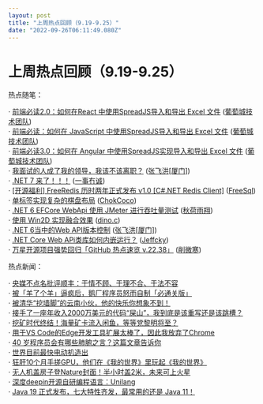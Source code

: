 ```yaml
---
layout: post
title: "上周热点回顾（9.19-9.25）"
date: "2022-09-26T06:11:49.080Z"
---
```

上周热点回顾（9.19-9.25）
=================

热点随笔：

· [前端必读2.0：如何在React 中使用SpreadJS导入和导出 Excel 文件](https://www.cnblogs.com/powertoolsteam/archive/2022/09/22/16719977.html) ([葡萄城技术团队](https://www.cnblogs.com/powertoolsteam/))  
· [前端必读：如何在 JavaScript 中使用SpreadJS导入和导出 Excel 文件](https://www.cnblogs.com/powertoolsteam/archive/2022/09/21/16714944.html) ([葡萄城技术团队](https://www.cnblogs.com/powertoolsteam/))  
· [前端必读3.0：如何在 Angular 中使用SpreadJS实现导入和导出 Excel 文件](https://www.cnblogs.com/powertoolsteam/archive/2022/09/23/16723385.html) ([葡萄城技术团队](https://www.cnblogs.com/powertoolsteam/))  
· [我面试的人成了我的领导，我该不该离职？](https://www.cnblogs.com/jackyfei/archive/2022/09/23/16715773.html) ([张飞洪\[厦门\]](https://www.cnblogs.com/jackyfei/))  
· [.NET 7 来了！！！](https://www.cnblogs.com/ysmc/archive/2022/09/19/16709631.html) ([一事冇诚](https://www.cnblogs.com/ysmc/))  
· [\[开源福利\] FreeRedis 历时两年正式发布 v1.0 \[C#.NET Redis Client\]](https://www.cnblogs.com/FreeSql/archive/2022/09/19/16667741.html) ([FreeSql](https://www.cnblogs.com/FreeSql/))  
· [单标签实现复杂的棋盘布局](https://www.cnblogs.com/coco1s/archive/2022/09/20/16710203.html) ([ChokCoco](https://www.cnblogs.com/coco1s/))  
· [.NET 6 EFCore WebApi 使用 JMeter 进行吞吐量测试](https://www.cnblogs.com/s0611163/archive/2022/09/20/16711330.html) ([秋荷雨翔](https://www.cnblogs.com/s0611163/))  
· [使用 Win2D 实现融合效果](https://www.cnblogs.com/dino623/archive/2022/09/22/gooey_effect_with_win2d.html) ([dino.c](https://www.cnblogs.com/dino623/))  
· [.NET 6当中的Web API版本控制](https://www.cnblogs.com/jackyfei/archive/2022/09/21/16710817.html) ([张飞洪\[厦门\]](https://www.cnblogs.com/jackyfei/))  
· [.NET Core Web APi类库如何内嵌运行？](https://www.cnblogs.com/CreateMyself/archive/2022/09/23/16721269.html) ([Jeffcky](https://www.cnblogs.com/CreateMyself/))  
· [万星开源项目强势回归「GitHub 热点速览 v.22.38」](https://www.cnblogs.com/xueweihan/archive/2022/09/19/16706522.html) ([削微寒](https://www.cnblogs.com/xueweihan/))

热点新闻：

· [央媒不点名批评顺丰：于情不顾、于理不合、于法不容](https://news.cnblogs.com/n/728561/)  
· [被「羊了个羊」逼疯后，鹅厂程序员怒而自制「必通关版」](https://news.cnblogs.com/n/728604/)  
· [被清华“挖墙脚”的云南小伙，他的快乐你想象不到！](https://news.cnblogs.com/n/728639/)  
· [接手了一座年收入2000万美元的代码“屎山”，我到底是该重写还是该跳槽？](https://news.cnblogs.com/n/728593/)  
· [挖矿时代终结！海量矿卡流入闲鱼，等等党黎明将至？](https://news.cnblogs.com/n/728724/)  
· [用于VS Code的Edge开发工具扩展太棒了，因此我放弃了Chrome](https://news.cnblogs.com/n/728838/)  
· [40 岁程序员会有哪些肺腑之言？这篇文章告诉你](https://news.cnblogs.com/n/728694/)  
· [世界目前最快电动机造出](https://news.cnblogs.com/n/728579/)  
· [狂肝10个月手搓GPU，他们在《我的世界》里玩起《我的世界》](https://news.cnblogs.com/n/728598/)  
· [无人机盖房子登Nature封面！半小时盖2米，未来可上火星](https://news.cnblogs.com/n/728770/)  
· [深度deepin开源自研编程语言：Unilang](https://news.cnblogs.com/n/728506/)  
· [Java 19 正式发布，七大特性齐发，最常用的还是 Java 11！](https://news.cnblogs.com/n/728687/)